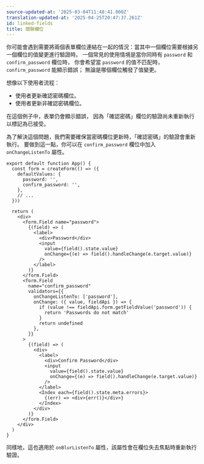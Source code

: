 ```yaml
---
source-updated-at: '2025-03-04T11:48:41.000Z'
translation-updated-at: '2025-04-25T20:47:37.261Z'
id: linked-fields
title: 關聯欄位
---
```

你可能會遇到需要將兩個表單欄位連結在一起的情況：當其中一個欄位需要根據另一個欄位的值變更進行驗證時。
一個常見的使用情境是當你同時有 `password` 和 `confirm_password` 欄位時，
你會希望當 `password` 的值不匹配時，`confirm_password` 能顯示錯誤；
無論是哪個欄位觸發了值變更。

想像以下使用者流程：

- 使用者更新確認密碼欄位。
- 使用者更新非確認密碼欄位。

在這個例子中，表單仍會顯示錯誤，
因為「確認密碼」欄位的驗證尚未重新執行以標記為已接受。

為了解決這個問題，我們需要確保當密碼欄位更新時，「確認密碼」的驗證會重新執行。
要做到這一點，你可以在 `confirm_password` 欄位中加入 `onChangeListenTo` 屬性。

```tsx
export default function App() {
  const form = createForm(() => ({
    defaultValues: {
      password: '',
      confirm_password: '',
    },
    // ...
  }))

  return (
    <div>
      <form.Field name="password">
        {(field) => (
          <label>
            <div>Password</div>
            <input
              value={field().state.value}
              onChange={(e) => field().handleChange(e.target.value)}
            />
          </label>
        )}
      </form.Field>
      <form.Field
        name="confirm_password"
        validators={{
          onChangeListenTo: ['password'],
          onChange: ({ value, fieldApi }) => {
            if (value !== fieldApi.form.getFieldValue('password')) {
              return 'Passwords do not match'
            }
            return undefined
          },
        }}
      >
        {(field) => (
          <div>
            <label>
              <div>Confirm Password</div>
              <input
                value={field().state.value}
                onChange={(e) => field().handleChange(e.target.value)}
              />
            </label>
            <Index each={field().state.meta.errors}>
              {(err) => <div>{err()}</div>}
            </Index>
          </div>
        )}
      </form.Field>
    </div>
  )
}
```

同樣地，這也適用於 `onBlurListenTo` 屬性，該屬性會在欄位失去焦點時重新執行驗證。
